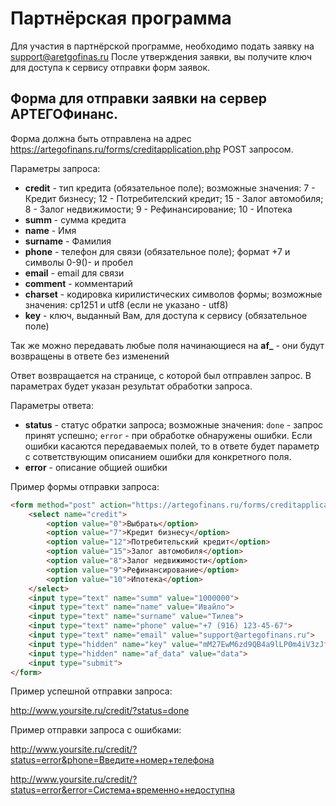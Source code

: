 # Партнёрская программа

Для участия в партнёрской программе, необходимо подать заявку на support@aretgofinas.ru
После утверждения заявки, вы получите ключ для доступа к сервису отправки форм заявок.

## Форма для отправки заявки на сервер АРТЕГОФинанс.

Форма должна быть отправлена на адрес https://artegofinans.ru/forms/creditapplication.php POST запросом.

Параметры запроса:

- **credit** - тип кредита (обязательное поле); возможные значения: 7 - Кредит бизнесу; 12 - Потребителский кредит; 15 - Залог автомобиля; 8 - Залог недвижимости; 9 - Рефинансирование; 10 - Ипотека
- **summ** - сумма кредита
- **name** - Имя
- **surname** - Фамилия
- **phone** - телефон для связи (обязательное поле); формат +7 и символы 0-9()- и пробел
- **email** - email для связи
- **comment** - комментарий
- **charset** - кодировка кирилистических символов формы; возможные значения: cp1251 и utf8 (если не указано - utf8)
- **key** - ключ, выданный Вам, для доступа к сервису (обязательное поле)

Так же можно передавать любые поля начинающиеся на **af_** - они будут возвращены в ответе без изменений

Ответ возвращается на странице, с которой был отправлен запрос. В параметрах будет указан результат обработки запроса.

Параметры ответа:

- **status** - статус обратки запроса; возможные значения: `done` - запрос принят успешно; `error` - при обработке обнаружены ошибки. Если ошибки касаются передаваемых полей, то в ответе будет параметр с сответствующим описанием ошибки для конкретного поля. 
- **error** - описание общией ошибки

Пример формы отправки запроса:

```html
<form method="post" action="https://artegofinans.ru/forms/creditapplication.php">
	<select name="credit">
		<option value="0">Выбрать</option>
		<option value="7">Кредит бизнесу</option>
		<option value="12">Потребительский кредит</option>
		<option value="15">Залог автомобиля</option>
		<option value="8">Залог недвижимости</option>
		<option value="9">Рефинансирование</option>
		<option value="10">Ипотека</option>
	</select>
	<input type="text" name="summ" value="1000000">
	<input type="text" name="name" value="Ивайло">
	<input type="text" name="surname" value="Тилев">
	<input type="text" name="phone" value="+7 (916) 123-45-67">
	<input type="text" name="email" value="support@artegofinans.ru">
	<input type="hidden" name="key" value="mM27EwM6zd9QB4a9lLP0m4iV3zJf2FN8">
	<input type="hidden" name="af_data" value="data">
	<input type="submit">
</form>
```

Пример успешной отправки запроса:

http://www.yoursite.ru/credit/?status=done

Пример отправки запроса с ошибками:

http://www.yoursite.ru/credit/?status=error&phone=Введите+номер+телефона

http://www.yoursite.ru/credit/?status=error&error=Система+временно+недоступна
